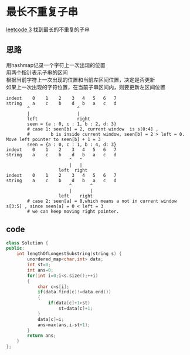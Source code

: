 # 最长不重复子串
[leetcode 3](https://leetcode.com/problems/longest-substring-without-repeating-characters/)
找到最长的不重复的子串

## 思路
用hashmap记录一个字符上一次出现的位置  
用两个指针表示子串的区间  
根据当前字符上一次出现的位置和当前左区间位置，决定是否更新  
如果上一次出现的字符位置，在当前子串区间内，则要更新左区间位置  

    indext    0    1    2    3   4   5   6   7
    string    a    c    b    d   b   a   c   d
            ^                  ^
            |                  |
            left               right
            seen = {a : 0, c : 1, b : 2, d: 3} 
            # case 1: seen[b] = 2, current window  is s[0:4] , 
            #        b is inside current window, seen[b] = 2 > left = 0. Move left pointer to seen[b] + 1 = 3
            seen = {a : 0, c : 1, b : 4, d: 3} 
    indext    0    1    2    3   4   5   6   7
    string    a    c    b    d   b   a   c   d
                            ^   ^
                            |   |
                        left  right		
    indext    0    1    2    3   4   5   6   7
    string    a    c    b    d   b   a   c   d
                            ^       ^
                            |       |
                        left    right		
            # case 2: seen[a] = 0,which means a not in current window s[3:5] , since seen[a] = 0 < left = 3 
            # we can keep moving right pointer.

## code
~~~cpp
class Solution {
public:
    int lengthOfLongestSubstring(string s) {
        unordered_map<char,int> data;
        int st=0;
        int ans=0;
        for(int i=0;i<s.size();++i)
        {
            char c=s[i];
            if(data.find(c)!=data.end())
            {
                if(data[c]+1>st)
                    st=data[c]+1;
            }
            data[c]=i;
            ans=max(ans,i-st+1);
        }
        return ans;
    }
};
~~~
